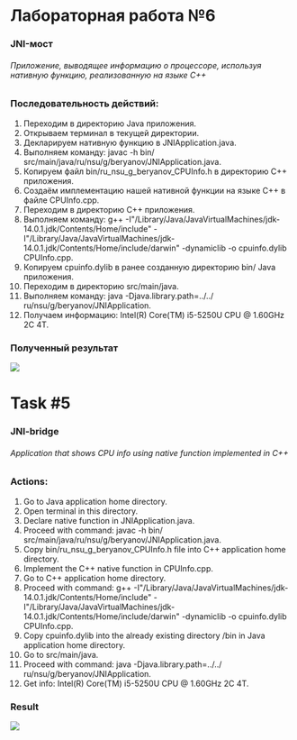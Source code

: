 # Лабораторная работа №6
### JNI-мост

###### Приложение, выводящее информацию о процессоре, используя нативную функцию, реализованную на языке C++

### Последовательность действий:
1. Переходим в директорию Java приложения.
2. Открываем терминал в текущей директории.
3. Декларируем нативную функцию в JNIApplication.java.
4. Выполняем команду: javac -h bin/ src/main/java/ru/nsu/g/beryanov/JNIApplication.java.
5. Копируем файл bin/ru_nsu_g_beryanov_CPUInfo.h в директорию C++ приложения.
6. Создаём имплементацию нашей нативной функции на языке C++ в файле CPUInfo.cpp.
7. Переходим в директорию C++ приложения.
8. Выполняем команду: g++ -I"/Library/Java/JavaVirtualMachines/jdk-14.0.1.jdk/Contents/Home/include" -I"/Library/Java/JavaVirtualMachines/jdk-14.0.1.jdk/Contents/Home/include/darwin" -dynamiclib -o cpuinfo.dylib CPUInfo.cpp.
9. Копируем cpuinfo.dylib в ранее созданную директорию bin/ Java приложения.
10. Переходим в директорию src/main/java.
11. Выполняем команду: java -Djava.library.path=../../ ru/nsu/g/beryanov/JNIApplication.
12. Получаем информацию: Intel(R) Core(TM) i5-5250U CPU @ 1.60GHz 2C 4T.

### Полученный результат
![](https://github.com/beryanow/java_optimization_labs/blob/master/Lab_6%20(JNI)/screenshots/cpuinfo.png?raw=true)
# Task #5
### JNI-bridge

###### Application that shows CPU info using native function implemented in C++ 


### Actions:
1. Go to Java application home directory.
2. Open terminal in this directory.
3. Declare native function in JNIApplication.java.
4. Proceed with command: javac -h bin/ src/main/java/ru/nsu/g/beryanov/JNIApplication.java.
5. Copy bin/ru_nsu_g_beryanov_CPUInfo.h file into C++ application home directory.
6. Implement the C++ native function in CPUInfo.cpp.
7. Go to C++ application home directory.
8. Proceed with command: g++ -I"/Library/Java/JavaVirtualMachines/jdk-14.0.1.jdk/Contents/Home/include" -I"/Library/Java/JavaVirtualMachines/jdk-14.0.1.jdk/Contents/Home/include/darwin" -dynamiclib -o cpuinfo.dylib CPUInfo.cpp.
9. Copy cpuinfo.dylib into the already existing directory /bin in Java application home directory.
10. Go to src/main/java.
11. Proceed with command: java -Djava.library.path=../../ ru/nsu/g/beryanov/JNIApplication.
12. Get info: Intel(R) Core(TM) i5-5250U CPU @ 1.60GHz 2C 4T.

### Result
![](https://github.com/beryanow/java_optimization_labs/blob/master/Lab_6%20(JNI)/screenshots/cpuinfo.png?raw=true)

